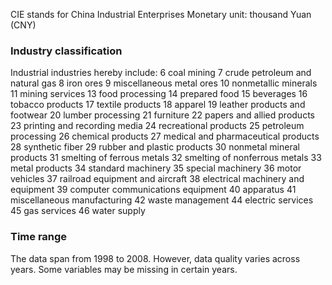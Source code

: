 CIE stands for China Industrial Enterprises
Monetary unit: thousand Yuan (CNY)

### Industry classification
Industrial industries hereby include:
6  coal mining
7  crude petroleum and natural gas
8  iron ores
9  miscellaneous metal ores
10 nonmetallic minerals
11 mining services
13 food processing
14 prepared food
15 beverages
16 tobacco products
17 textile products
18 apparel
19 leather products and footwear
20 lumber processing
21 furniture
22 papers and allied products
23 printing and recording media
24 recreational products
25 petroleum processing
26 chemical products
27 medical and pharmaceutical products
28 synthetic fiber
29 rubber and plastic products
30 nonmetal mineral products
31 smelting of ferrous metals
32 smelting of nonferrous metals
33 metal products
34 standard machinery
35 special machinery
36 motor vehicles
37 railroad equipment and aircraft
38 electrical machinery and equipment
39 computer communications equipment
40 apparatus
41 miscellaneous manufacturing
42 waste management
44 electric services
45 gas services
46 water supply

### Time range
The data span from 1998 to 2008. However, data quality varies across years. Some variables may be missing in certain years.


